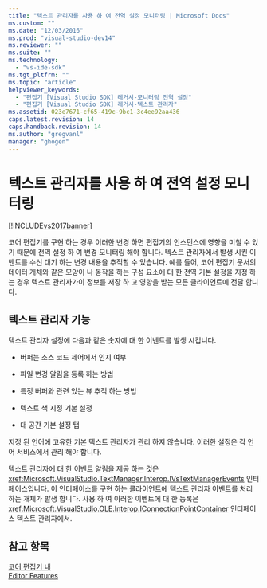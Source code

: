 ```yaml
---
title: "텍스트 관리자를 사용 하 여 전역 설정 모니터링 | Microsoft Docs"
ms.custom: ""
ms.date: "12/03/2016"
ms.prod: "visual-studio-dev14"
ms.reviewer: ""
ms.suite: ""
ms.technology: 
  - "vs-ide-sdk"
ms.tgt_pltfrm: ""
ms.topic: "article"
helpviewer_keywords: 
  - "편집기 [Visual Studio SDK] 레거시-모니터링 전역 설정"
  - "편집기 [Visual Studio SDK] 레거시-텍스트 관리자"
ms.assetid: 023e7671-cf65-419c-9bc1-3c4ee92aa436
caps.latest.revision: 14
caps.handback.revision: 14
ms.author: "gregvanl"
manager: "ghogen"
---
```

# 텍스트 관리자를 사용 하 여 전역 설정 모니터링
[!INCLUDE[vs2017banner](../code-quality/includes/vs2017banner.md)]

코어 편집기를 구현 하는 경우 이러한 변경 하면 편집기의 인스턴스에 영향을 미칠 수 있기 때문에 전역 설정 하 여 변경 모니터링 해야 합니다.  텍스트 관리자에서 발생 시킨 이벤트를 수신 대기 하는 변경 내용을 추적할 수 있습니다.  예를 들어, 코어 편집기 문서의 데이터 개체와 같은 모양이 나 동작을 하는 구성 요소에 대 한 전역 기본 설정을 지정 하는 경우 텍스트 관리자가이 정보를 저장 하 고 영향을 받는 모든 클라이언트에 전달 합니다.  
  
## 텍스트 관리자 기능  
 텍스트 관리자 설정에 다음과 같은 숫자에 대 한 이벤트를 발생 시킵니다.  
  
-   버퍼는 소스 코드 제어에서 인지 여부  
  
-   파일 변경 알림을 등록 하는 방법  
  
-   특정 버퍼와 관련 있는 뷰 추적 하는 방법  
  
-   텍스트 색 지정 기본 설정  
  
-   대 공간 기본 설정 탭  
  
 지정 된 언어에 고유한 기본 텍스트 관리자가 관리 하지 않습니다.  이러한 설정은 각 언어 서비스에서 관리 해야 합니다.  
  
 텍스트 관리자에 대 한 이벤트 알림을 제공 하는 것은 <xref:Microsoft.VisualStudio.TextManager.Interop.IVsTextManagerEvents> 인터페이스입니다.  이 인터페이스를 구현 하는 클라이언트에 텍스트 관리자 이벤트를 처리 하는 개체가 발생 합니다.  사용 하 여 이러한 이벤트에 대 한 등록은 <xref:Microsoft.VisualStudio.OLE.Interop.IConnectionPointContainer> 인터페이스 텍스트 관리자에서.  
  
## 참고 항목  
 [코어 편집기 내](../extensibility/inside-the-core-editor.md)   
 [Editor Features](http://msdn.microsoft.com/ko-kr/bdac940d-1f14-4019-a01f-fd0bb3dc7198)